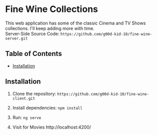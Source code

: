 # Fine Wine Collections

This web application has some of the classic Cinema and TV Shows collections. I'll keep adding more with time. <br>
Server-Side Source Code: `https://github.com/g00d-kid-10/fine-wine-server.git`
## Table of Contents

- [Installation](#installation)

## Installation

1. Clone the repository: `https://github.com/g00d-kid-10/fine-wine-client.git`

2. Install dependencies: `npm install`

3. Run: `ng serve`

4. Visit for Movies http://localhost:4200/